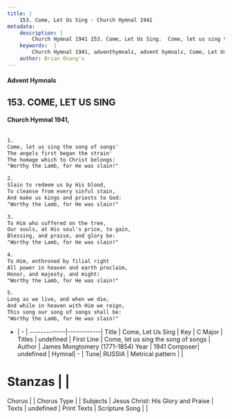```yaml
---
title: |
    153. Come, Let Us Sing - Church Hymnal 1941
metadata:
    description: |
        Church Hymnal 1941 153. Come, Let Us Sing.  Come, let us sing the song of songs'  The angels first began the strain'  The homage which to Christ belongs:  "Worthy the Lamb, for He was slain!"  
    keywords:  |
        Church Hymnal 1941, adventhymnals, advent hymnals, Come, Let Us Sing, Come, let us sing the song of songs. 
    author: Brian Onang'o
---
```


#### Advent Hymnals
## 153. COME, LET US SING
####  Church Hymnal 1941,

```txt

1.
Come, let us sing the song of songs' 
The angels first began the strain' 
The homage which to Christ belongs: 
"Worthy the Lamb, for He was slain!" 

2.
Slain to redeem us by His blood, 
To cleanse from every sinful stain, 
And make us kings and priests to God: 
"Worthy the Lamb, for He was slain!" 

3.
To Him who suffered on the tree, 
Our souls, at His soul's price, to gain, 
Blessing, and praise, and glory be: 
"Worthy the Lamb, for He was slain!" 

4.
To Him, enthroned by filial right 
All power in heaven and earth proclaim, 
Honor, and majesty, and might: 
"Worthy the Lamb, for He was slain!" 

5.
Long as we live, and when we die, 
And while in heaven with Him we reign, 
This song our song of songs shall be: 
"Worthy the Lamb, for He was slain!"


```

- |   -  |
-------------|------------|
Title | Come, Let Us Sing |
Key | C Major |
Titles | undefined |
First Line | Come, let us sing the song of songs |
Author | James Mongtomery (1771-1854)
Year | 1941
Composer| undefined |
Hymnal|  - |
Tune| RUSSIA |
Metrical pattern | |
# Stanzas |  |
Chorus |  |
Chorus Type |  |
Subjects | Jesus Christ: His Glory and Praise |
Texts | undefined |
Print Texts | 
Scripture Song |  |
    
